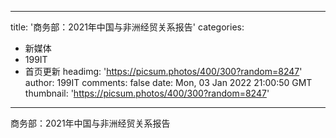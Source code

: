 
---
title: '商务部：2021年中国与非洲经贸关系报告'
categories: 
 - 新媒体
 - 199IT
 - 首页更新
headimg: 'https://picsum.photos/400/300?random=8247'
author: 199IT
comments: false
date: Mon, 03 Jan 2022 21:00:50 GMT
thumbnail: 'https://picsum.photos/400/300?random=8247'
---

<div>   
商务部：2021年中国与非洲经贸关系报告  
</div>
            